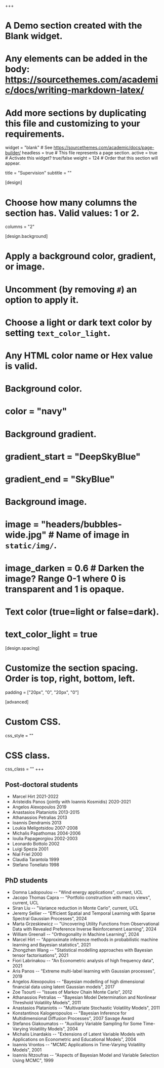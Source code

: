 +++
# A Demo section created with the Blank widget.
# Any elements can be added in the body: https://sourcethemes.com/academic/docs/writing-markdown-latex/
# Add more sections by duplicating this file and customizing to your requirements.

widget = "blank"  # See https://sourcethemes.com/academic/docs/page-builder/
headless = true  # This file represents a page section.
active = true  # Activate this widget? true/false
weight = 124  # Order that this section will appear.

title = "Supervision"
subtitle = ""

[design]
  # Choose how many columns the section has. Valid values: 1 or 2.
  columns = "2"

[design.background]
  # Apply a background color, gradient, or image.
  #   Uncomment (by removing `#`) an option to apply it.
  #   Choose a light or dark text color by setting `text_color_light`.
  #   Any HTML color name or Hex value is valid.

  # Background color.
  # color = "navy"
  
  # Background gradient.
  # gradient_start = "DeepSkyBlue"
  # gradient_end = "SkyBlue"
  
  # Background image.
 # image = "headers/bubbles-wide.jpg"  # Name of image in `static/img/`.
 # image_darken = 0.6  # Darken the image? Range 0-1 where 0 is transparent and 1 is opaque.

  # Text color (true=light or false=dark).
 # text_color_light = true

[design.spacing]
  # Customize the section spacing. Order is top, right, bottom, left.
  padding = ["20px", "0", "20px", "0"]

[advanced]
 # Custom CSS. 
 css_style = ""
 
 # CSS class.
 css_class = ""
+++

## Post-doctoral students

- Marcel Hirt 2021-2022
- Aristeidis Panos (jointly with Ioannis Kosmidis) 2020-2021
- Angelos Alexopoulos 2019
- Anastasios Plataniotis 2013-2015
- Athanassios Petralias  2013
- Ioannis Dendramis  2013
- Loukia Meligotsidou  2007-2008
- Michalis Papathomas  2004-2006
- Ioulia Papageorgiou 2002-2003
- Leonardo Bottolo 2002
- Luigi Spezia 2001
- Nial Friel 2000
- Claudia Tarantola  1999
- Stefano Tonellato  1998


## PhD students

- Domna Ladopoulou -- "Wind energy applications", current, UCL
- Jacopo Thomas Capra -- "Portfolio construction with macro views", current, UCL
- Siran Liu -- "Variance reduction in Monte Carlo", current, UCL
- Jeremy Sellier -- "Efficient Spatial and Temporal Learning with Sparse Spectral Gaussian Processes", 2024
- Marta Grzeskiewicz -- "Uncovering Utility Functions from Observational Data with Revealed Preference Inverse Reinforcement Learning", 2024
- William Greenall -- "Orthogonality in Machine Learning", 2024
- Marcel Hirt -- "Approximate inference methods in probabilistic machine learning and Bayesian statistics", 2021
- Zhongzhen Wang -- "Statistical modelling approaches with Bayesian tensor factorisations", 2021
- Fiori Labrinakou -- "An Econometric analysis of high frequency data", 2021
- Aris Panos -- "Extreme multi-label learning with Gaussian processes", 2019
- Angelos Alexopoulos -- "Bayesian modelling of high dimensional financial data using latent Gaussian models", 2017
- Zoe Tsourti -- "Issues of Markov Chain Monte Carlo", 2012
- Athanassios Petralias -- "Bayesian Model Determination and Nonlinear Threshold Volatility Models", 2011
- Anastasios Plataniotis -- "Multivariate Stochastic Volatility Models", 2011
- Konstantinos Kalogeropoulos -- "Bayesian Inference for Multidimensional Diffusion Processes", 2007 Savage Award
- Stefanos Giakoumatos -- "Auxiliary Variable Sampling for Some Time-Varying Volatility Models", 2004
- Michalis Linardakis -- "Extensions of Latent Variable Models with Applications on Econometric and Educational Models", 2004
- Ioannis Vrontos -- "MCMC Applications in Time-Varying Volatility Models", 2001
- Ioannis Ntzoufras -- "Aspects of Bayesian Model and Variable Selection Using MCMC", 1999

